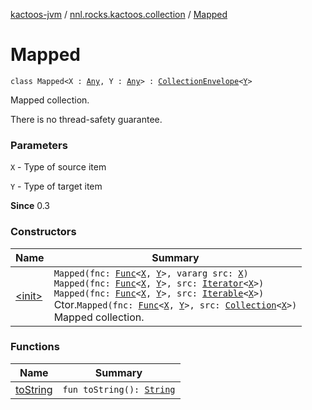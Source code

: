 [kactoos-jvm](../../index.md) / [nnl.rocks.kactoos.collection](../index.md) / [Mapped](./index.md)

# Mapped

`class Mapped<X : `[`Any`](https://kotlinlang.org/api/latest/jvm/stdlib/kotlin/-any/index.html)`, Y : `[`Any`](https://kotlinlang.org/api/latest/jvm/stdlib/kotlin/-any/index.html)`> : `[`CollectionEnvelope`](../-collection-envelope/index.md)`<`[`Y`](index.md#Y)`>`

Mapped collection.

There is no thread-safety guarantee.

### Parameters

`X` - Type of source item

`Y` - Type of target item

**Since**
0.3

### Constructors

| Name | Summary |
|---|---|
| [&lt;init&gt;](-init-.md) | `Mapped(fnc: `[`Func`](../../nnl.rocks.kactoos/-func/index.md)`<`[`X`](index.md#X)`, `[`Y`](index.md#Y)`>, vararg src: `[`X`](index.md#X)`)`<br>`Mapped(fnc: `[`Func`](../../nnl.rocks.kactoos/-func/index.md)`<`[`X`](index.md#X)`, `[`Y`](index.md#Y)`>, src: `[`Iterator`](https://kotlinlang.org/api/latest/jvm/stdlib/kotlin.collections/-iterator/index.html)`<`[`X`](index.md#X)`>)`<br>`Mapped(fnc: `[`Func`](../../nnl.rocks.kactoos/-func/index.md)`<`[`X`](index.md#X)`, `[`Y`](index.md#Y)`>, src: `[`Iterable`](https://kotlinlang.org/api/latest/jvm/stdlib/kotlin.collections/-iterable/index.html)`<`[`X`](index.md#X)`>)`<br>Ctor.`Mapped(fnc: `[`Func`](../../nnl.rocks.kactoos/-func/index.md)`<`[`X`](index.md#X)`, `[`Y`](index.md#Y)`>, src: `[`Collection`](https://kotlinlang.org/api/latest/jvm/stdlib/kotlin.collections/-collection/index.html)`<`[`X`](index.md#X)`>)`<br>Mapped collection. |

### Functions

| Name | Summary |
|---|---|
| [toString](to-string.md) | `fun toString(): `[`String`](https://kotlinlang.org/api/latest/jvm/stdlib/kotlin/-string/index.html) |

